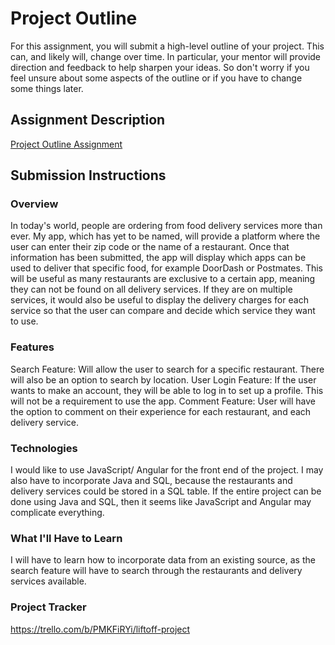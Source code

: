 # Project Outline
For this assignment, you will submit a high-level outline of your project. This can, and likely will, change over time. In particular, your mentor will provide direction and feedback to help sharpen your ideas. So don't worry if you feel unsure about some aspects of the outline or if you have to change some things later.

## Assignment Description
[Project Outline Assignment](https://education.launchcode.org/liftoff/modules/assignments/project-outline)

## Submission Instructions

### Overview
In today's world, people are ordering from food delivery services more than ever. My app, which has yet to be named, will
provide a platform where the user can enter their zip code or the name of a restaurant. Once that information has been submitted,
the app will display which apps can be used to deliver that specific food, for example DoorDash or Postmates. This will be useful
as many restaurants are exclusive to a certain app, meaning they can not be found on all delivery services. If they are on 
multiple services, it would also be useful to display the delivery charges for each service so that the user can compare and
decide which service they want to use.
### Features
Search Feature: Will allow the user to search for a specific restaurant. There will also be an option to search by location.
User Login Feature: If the user wants to make an account, they will be able to log in to set up a profile. This will not be a requirement
to use the app.
Comment Feature: User will have the option to comment on their experience for each restaurant, and each delivery service.
### Technologies
I would like to use JavaScript/ Angular for the front end of the project. I may also have to incorporate Java and SQL, because
the restaurants and delivery services could be stored in a SQL table. If the entire project can be done using Java and SQL, then
it seems like JavaScript and Angular may complicate everything.
### What I'll Have to Learn
I will have to learn how to incorporate data from an existing source, as the search feature will have to search through the
restaurants and delivery services available.
### Project Tracker
https://trello.com/b/PMKFiRYi/liftoff-project
